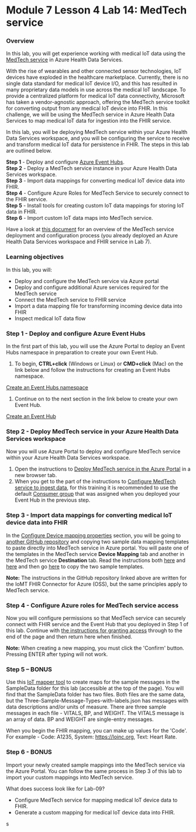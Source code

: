 # Module 7 Lesson 4 Lab 14: MedTech service

### Overview

In this lab, you will get experience working with medical IoT data using the [MedTech service](https://docs.microsoft.com/en-us/azure/healthcare-apis/iot/iot-connector-overview) in Azure Health Data Services.

With the rise of wearables and other connected sensor technologies, IoT devices have exploded in the healthcare marketplace. Currently, there is no single data standard for medical IoT device I/O, and this has resulted in many proprietary data models in use across the medical IoT landscape. To provide a centralized platform for medical IoT data connectivity, Microsoft has taken a vendor-agnostic approach, offering the MedTech service toolkit for converting output from any medical IoT device into FHIR. In this challenge, we will be using the MedTech service in Azure Health Data Services to map medical IoT data for ingestion into the FHIR service.

In this lab, you will be deploying MedTech service within your Azure Health Data Services workspace, and you will be configuring the service to receive and transform medical IoT data for persistence in FHIR. The steps in this lab are outlined below.

**Step 1** - Deploy and configure [Azure Event Hubs](https://docs.microsoft.com/en-us/azure/event-hubs/event-hubs-about).  
**Step 2** - Deploy a MedTech service instance in your Azure Health Data Services workspace.  
**Step 3** - Import data mappings for converting medical IoT device data into FHIR.  
**Step 4** - Configure Azure Roles for MedTech Service to securely connect to the FHIR service.  
**Step 5** - Install tools for creating custom IoT data mappings for storing IoT data in FHIR.  
**Step 6** - Import custom IoT data maps into MedTech service.

Have a look at [this document](https://docs.microsoft.com/en-us/azure/healthcare-apis/iot/get-started-with-iot) for an overview of the MedTech service deployment and configuration process (you already deployed an Azure Health Data Services workspace and FHIR service in Lab 7).

### Learning objectives

In this lab, you will:
-   Deploy and configure the MedTech service via Azure portal
-   Deploy and configure additional Azure services required for the MedTech
    service
-   Connect the MedTech service to FHIR service
-   Import a data mapping file for transforming incoming device data into FHIR
-   Inspect medical IoT data flow

### Step 1 - Deploy and configure Azure Event Hubs

In the first part of this lab, you will use the Azure Portal to deploy an Event Hubs namespace in preparation to create your own Event Hub.

1.  To begin, **CTRL+click** (Windows or Linux) or **CMD+click** (Mac) on the link below and follow the instructions for creating an Event Hubs namespace.

[Create an Event Hubs namespace](https://docs.microsoft.com/en-us/azure/event-hubs/event-hubs-create#create-an-event-hubs-namespace)

1.  Continue on to the next section in the link below to create your own Event Hub.

[Create an Event Hub](https://docs.microsoft.com/en-us/azure/event-hubs/event-hubs-create#create-an-event-hub)

### Step 2 - Deploy MedTech service in your Azure Health Data Services workspace

Now you will use Azure Portal to deploy and configure MedTech service within your Azure Health Data Services workspace.

1.  Open the instructions to [Deploy MedTech service in the Azure Portal](https://docs.microsoft.com/en-us/azure/healthcare-apis/iot/deploy-iot-connector-in-azure) in a new browser tab.
2.  When you get to the part of the instructions to [Configure MedTech service to ingest data](https://docs.microsoft.com/en-us/azure/healthcare-apis/iot/deploy-iot-connector-in-azure#configure-medtech-service-to-ingest-data), for this training it is recommended to use the default [Consumer group](https://docs.microsoft.com/en-us/azure/event-hubs/event-hubs-features#consumer-groups) that was assigned when you deployed your Event Hub in the previous step.

### Step 3 - Import data mappings for converting medical IoT device data into FHIR

In the [Configure Device mapping properties](https://docs.microsoft.com/en-us/azure/healthcare-apis/iot/deploy-iot-connector-in-azure#configure-device-mapping-properties) section, you will be going to [another GitHub repository](https://github.com/microsoft/iomt-fhir/blob/main/docs/Configuration.md#device-content-mapping) and copying two sample data mapping templates to paste directly into MedTech service in Azure portal. You will paste one of the templates in the MedTech service **Device Mapping** tab and another in the MedTech service **Destination** tab. Read the instructions both [here](https://docs.microsoft.com/en-us/azure/healthcare-apis/iot/deploy-iot-connector-in-azure#configure-device-mapping-properties) and [here](https://github.com/microsoft/iomt-fhir/blob/main/docs/Configuration.md#device-content-mapping) and then go [here](https://github.com/microsoft/azure-health-data-services-workshop/tree/main/Challenge-09%20-%20MedTech%20service/SampleData/Answers) to copy the two sample templates.

**Note:** The instructions in the GitHub repository linked above are written for the IoMT FHIR Connector for Azure (OSS), but the same principles apply to MedTech service.

### Step 4 - Configure Azure roles for MedTech service access

Now you will configure permissions so that MedTech service can securely connect with FHIR service and the Event Hub that you deployed in Step 1 of this lab. Continue with [the instructions for granting access](https://docs.microsoft.com/en-us/azure/healthcare-apis/iot/deploy-iot-connector-in-azure#granting-medtech-service-access) through to the end of the page and then return here when finished.

**Note:** When creating a new mapping, you must click the 'Confirm' button. Pressing ENTER after typing will not work.

### Step 5 – BONUS

Use this [IoT mapper tool](https://github.com/microsoft/iomt-fhir/tree/main/tools/data-mapper) to create maps for the sample messages in the SampleData folder for this lab (accessible at the top of the page). You will find that the SampleData folder has two files. Both files are the same data, but the Three-Sample-Message-Types-with-labels.json has messages with data descriptions and/or units of measure. There are three sample messages in each file - VITALS, BP, and WEIGHT. The VITALS message is an array of data. BP and WEIGHT are single-entry messages.

When you begin the FHIR mapping, you can make up values for the 'Code'. For example - Code: A1235, System: https://loinc.org, Text: Heart Rate.

### Step 6 - BONUS

Import your newly created sample mappings into the MedTech service via the Azure Portal. You can follow the same process in Step 3 of this lab to import your custom mappings into MedTech service.

What does success look like for Lab-09?

-   Configure MedTech service for mapping medical IoT device data to FHIR.
-   Generate a custom mapping for medical IoT device data into FHIR.

s
